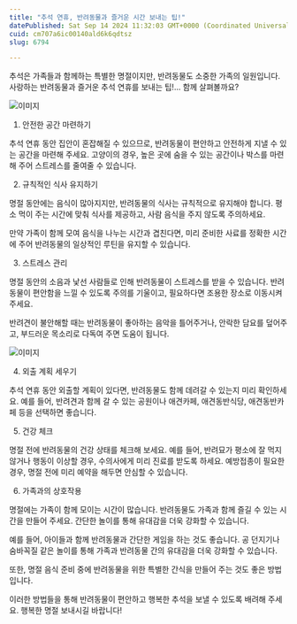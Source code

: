 ```yaml
---
title: "추석 연휴, 반려동물과 즐거운 시간 보내는 팁!"
datePublished: Sat Sep 14 2024 11:32:03 GMT+0000 (Coordinated Universal Time)
cuid: cm707a6ic00140ald6k6qdtsz
slug: 6794

---
```



추석은 가족들과 함께하는 특별한 명절이지만, 반려동물도 소중한 가족의 일원입니다. 사랑하는 반려동물과 즐거운 추석 연휴를 보내는 팁!... 함께 살펴볼까요?

![이미지](https://cdn.hashnode.com/res/hashnode/image/upload/v1739261313787/573958c9-4e07-4f24-994b-e5f2f3e9af03.png)

1. 안전한 공간 마련하기

추석 연휴 동안 집안이 혼잡해질 수 있으므로, 반려동물이 편안하고 안전하게 지낼 수 있는 공간을 마련해 주세요. 고양이의 경우, 높은 곳에 숨을 수 있는 공간이나 박스를 마련해 주어 스트레스를 줄여줄 수 있습니다.

2. 규칙적인 식사 유지하기

명절 동안에는 음식이 많아지지만, 반려동물의 식사는 규칙적으로 유지해야 합니다. 평소 먹이 주는 시간에 맞춰 식사를 제공하고, 사람 음식을 주지 않도록 주의하세요.

만약 가족이 함께 모여 음식을 나누는 시간과 겹친다면, 미리 준비한 사료를 정확한 시간에 주어 반려동물의 일상적인 루틴을 유지할 수 있습니다.

3. 스트레스 관리

명절 동안의 소음과 낯선 사람들로 인해 반려동물이 스트레스를 받을 수 있습니다. 반려동물이 편안함을 느낄 수 있도록 주의를 기울이고, 필요하다면 조용한 장소로 이동시켜 주세요.

반려견이 불안해할 때는 반려동물이 좋아하는 음악을 틀어주거나, 안락한 담요를 덮어주고, 부드러운 목소리로 다독여 주면 도움이 됩니다.

![이미지](https://cdn.hashnode.com/res/hashnode/image/upload/v1739261316733/cbd8d432-a0d1-4c11-aa61-b0c6f93c888c.png)

4. 외출 계획 세우기

추석 연휴 동안 외출할 계획이 있다면, 반려동물도 함께 데려갈 수 있는지 미리 확인하세요. 예를 들어, 반려견과 함께 갈 수 있는 공원이나 애견카페, 애견동반식당, 애견동반카페 등을 선택하면 좋습니다.

5. 건강 체크

명절 전에 반려동물의 건강 상태를 체크해 보세요. 예를 들어, 반려묘가 평소에 잘 먹지 않거나 행동이 이상할 경우, 수의사에게 미리 진료를 받도록 하세요. 예방접종이 필요한 경우, 명절 전에 미리 예약을 해두면 안심할 수 있습니다.

6. 가족과의 상호작용

명절에는 가족이 함께 모이는 시간이 많습니다. 반려동물도 가족과 함께 즐길 수 있는 시간을 만들어 주세요. 간단한 놀이를 통해 유대감을 더욱 강화할 수 있습니다.

예를 들어, 아이들과 함께 반려동물과 간단한 게임을 하는 것도 좋습니다. 공 던지기나 숨바꼭질 같은 놀이를 통해 가족과 반려동물 간의 유대감을 더욱 강화할 수 있습니다.

또한, 명절 음식 준비 중에 반려동물을 위한 특별한 간식을 만들어 주는 것도 좋은 방법입니다.

이러한 방법들을 통해 반려동물이 편안하고 행복한 추석을 보낼 수 있도록 배려해 주세요. 행복한 명절 보내시길 바랍니다!